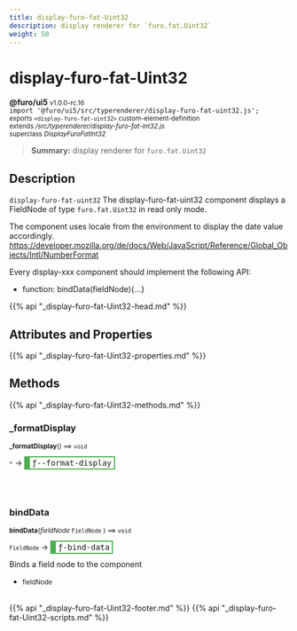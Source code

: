 ```yaml
---
title: display-furo-fat-Uint32
description: display renderer for `furo.fat.Uint32`
weight: 50
---
```


# display-furo-fat-Uint32
**@furo/ui5** <small>v1.0.0-rc.16</small>
<br>`import '@furo/ui5/src/typerenderer/display-furo-fat-uint32.js';`<small>
<br>exports `<display-furo-fat-uint32>` custom-element-definition
<br>extends */src/typerenderer/display-furo-fat-int32.js*
<br>superclass *DisplayFuroFatInt32*</small>

> **Summary:** display renderer for `furo.fat.Uint32`

## Description

`display-furo-fat-uint32`
The display-furo-fat-uint32 component displays a FieldNode of type `furo.fat.Uint32` in read only mode.

The component uses locale from the environment to display the date value accordingly.
https://developer.mozilla.org/de/docs/Web/JavaScript/Reference/Global_Objects/Intl/NumberFormat

Every display-xxx component should implement the following API:
- function: bindData(fieldNode){...}

{{% api "_display-furo-fat-Uint32-head.md" %}}

## Attributes and Properties
{{% api "_display-furo-fat-Uint32-properties.md" %}}






## Methods
{{% api "_display-furo-fat-Uint32-methods.md" %}}


### **_formatDisplay**
<small>**_formatDisplay**() ⟹ `void`</small>

<small>`*`</small> →
<span  style="border-width:2px 2px 2px 10px; border-style: solid;border-color:  rgb(76, 175, 80);font-family:monospace; padding:2px 4px;">ƒ--format-display</span>



<br><br>

### **bindData**
<small>**bindData**(*fieldNode* `FieldNode` ) ⟹ `void`</small>

<small>`FieldNode` </small> →
<span  style="border-width:2px 2px 2px 10px; border-style: solid;border-color:  rgb(76, 175, 80);font-family:monospace; padding:2px 4px;">ƒ-bind-data</span>

Binds a field node to the component

- <small>fieldNode </small>
<br><br>





{{% api "_display-furo-fat-Uint32-footer.md" %}}
{{% api "_display-furo-fat-Uint32-scripts.md" %}}
